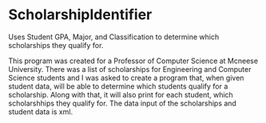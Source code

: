 # ScholarshipIdentifier
Uses Student GPA, Major, and Classification to determine which scholarships they qualify for.


This program was created for a Professor of Computer Science at Mcneese University. There was a list of scholarships for Engineering and Computer Science students and I was asked to create a program that, when given student data, will be able to determine which students qualify for a scholarship. Along with that, it will also print for each student, which scholarshhips they qualify for. The data input of the scholarships and student data is xml. 
